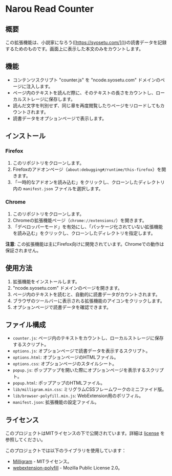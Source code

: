 # Narou Read Counter

## 概要

この拡張機能は、小説家になろう([https://syosetu.com/]())の読書データを記録するためのものです。画面上に表示した本文のみをカウントします。

## 機能

* コンテンツスクリプト "counter.js" を "ncode.syosetu.com" ドメインのページに注入します。
* ページ内のテキストを読んだ際に、そのテキストの長さをカウントし、ローカルストレージに保存します。
* 読んだ文字を判別せず、同じ章を再度閲覧したりページをリロードしてもカウントされます。
* 読書データをオプションページで表示します。

## インストール

### Firefox

1. このリポジトリをクローンします。
2. Firefoxのアドオンページ（`about:debugging#/runtime/this-firefox`）を開きます。
3. 「一時的なアドオンを読み込む」をクリックし、クローンしたディレクトリ内の `manifest.json` ファイルを選択します。

### Chrome

1. このリポジトリをクローンします。
2. Chromeの拡張機能ページ（`chrome://extensions/`）を開きます。
3. 「デベロッパーモード」を有効にし、「パッケージ化されていない拡張機能を読み込む」をクリックし、クローンしたディレクトリを指定します。

**注意**: この拡張機能は主にFirefox向けに開発されています。Chromeでの動作は保証されません。

## 使用方法

1. 拡張機能をインストールします。
2. "ncode.syosetu.com" ドメインのページを開きます。
3. ページ内のテキストを読むと、自動的に読書データがカウントされます。
4. ブラウザのツールバーに表示される拡張機能のアイコンをクリックします。
5. オプションページで読書データを確認できます。

## ファイル構成

- `counter.js`: ページ内のテキストをカウントし、ローカルストレージに保存するスクリプト。
- `options.js`: オプションページで読書データを表示するスクリプト。
- `options.html`: オプションページのHTMLファイル。
- `options.css`: オプションページのスタイルシート。
- `popup.js`: ポップアップを開いた際にオプションページを表示するスクリプト。
- `popup.html`: ポップアップのHTMLファイル。
- `lib/milligram.min.css`: ミリグラムCSSフレームワークのミニファイド版。
- `lib/browser-polyfill.min.js`: WebExtension用のポリフィル。
- `manifest.json`: 拡張機能の設定ファイル。

## ライセンス

このプロジェクトはMITライセンスの下で公開されています。詳細は [license](./license) を参照してください。

このプロジェクトでは以下のライブラリを使用しています：

- [Milligram](https://milligram.io/) - MITライセンス。
- [webextension-polyfill](https://github.com/mozilla/webextension-polyfill) - Mozilla Public License 2.0。
